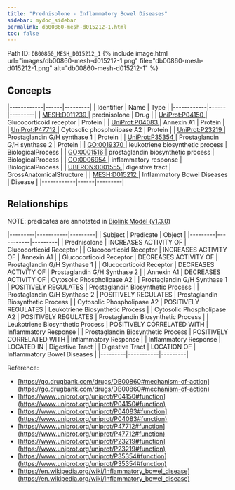 ```yaml
---
title: "Prednisolone - Inflammatory Bowel Diseases"
sidebar: mydoc_sidebar
permalink: db00860-mesh-d015212-1.html
toc: false 
---
```



Path ID: `DB00860_MESH_D015212_1`
{% include image.html url="images/db00860-mesh-d015212-1.png" file="db00860-mesh-d015212-1.png" alt="db00860-mesh-d015212-1" %}

## Concepts

|------------|------|---------|
| Identifier | Name | Type    |
|------------|------|---------|
| <a href="https://identifiers.org/MESH:D011239">MESH:D011239 </a> | prednisolone | Drug |
| <a href="https://identifiers.org/UniProt:P04150">UniProt:P04150 </a> | Glucocorticoid receptor | Protein |
| <a href="https://identifiers.org/UniProt:P04083">UniProt:P04083 </a> | Annexin A1 | Protein |
| <a href="https://identifiers.org/UniProt:P47712">UniProt:P47712 </a> | Cytosolic phospholipase A2 | Protein |
| <a href="https://identifiers.org/UniProt:P23219">UniProt:P23219 </a> | Prostaglandin G/H synthase 1 | Protein |
| <a href="https://identifiers.org/UniProt:P35354">UniProt:P35354 </a> | Prostaglandin G/H synthase 2 | Protein |
| <a href="https://identifiers.org/GO:0019370">GO:0019370 </a> | leukotriene biosynthetic process | BiologicalProcess |
| <a href="https://identifiers.org/GO:0001516">GO:0001516 </a> | prostaglandin biosynthetic process | BiologicalProcess |
| <a href="https://identifiers.org/GO:0006954">GO:0006954 </a> | inflammatory response | BiologicalProcess |
| <a href="https://identifiers.org/UBERON:0001555">UBERON:0001555 </a> | digestive tract | GrossAnatomicalStructure |
| <a href="https://identifiers.org/MESH:D015212">MESH:D015212 </a> | Inflammatory Bowel Diseases | Disease |
|------------|------|---------|

## Relationships


NOTE: predicates are annotated in <a href="https://github.com/biolink/biolink-model/releases/tag/v1.3.0">Biolink Model (v1.3.0)</a>

|---------|-----------|---------|
| Subject | Predicate | Object  |
|---------|-----------|---------|
| Prednisolone | INCREASES ACTIVITY OF | Glucocorticoid Receptor |
| Glucocorticoid Receptor | INCREASES ACTIVITY OF | Annexin A1 |
| Glucocorticoid Receptor | DECREASES ACTIVITY OF | Prostaglandin G/H Synthase 1 |
| Glucocorticoid Receptor | DECREASES ACTIVITY OF | Prostaglandin G/H Synthase 2 |
| Annexin A1 | DECREASES ACTIVITY OF | Cytosolic Phospholipase A2 |
| Prostaglandin G/H Synthase 1 | POSITIVELY REGULATES | Prostaglandin Biosynthetic Process |
| Prostaglandin G/H Synthase 2 | POSITIVELY REGULATES | Prostaglandin Biosynthetic Process |
| Cytosolic Phospholipase A2 | POSITIVELY REGULATES | Leukotriene Biosynthetic Process |
| Cytosolic Phospholipase A2 | POSITIVELY REGULATES | Prostaglandin Biosynthetic Process |
| Leukotriene Biosynthetic Process | POSITIVELY CORRELATED WITH | Inflammatory Response |
| Prostaglandin Biosynthetic Process | POSITIVELY CORRELATED WITH | Inflammatory Response |
| Inflammatory Response | LOCATED IN | Digestive Tract |
| Digestive Tract | LOCATION OF | Inflammatory Bowel Diseases |
|---------|-----------|---------|

Reference: 
  - [https://go.drugbank.com/drugs/DB00860#mechanism-of-action](https://go.drugbank.com/drugs/DB00860#mechanism-of-action)
  - [https://www.uniprot.org/uniprot/P04150#function](https://www.uniprot.org/uniprot/P04150#function)
  - [https://www.uniprot.org/uniprot/P04083#function](https://www.uniprot.org/uniprot/P04083#function)
  - [https://www.uniprot.org/uniprot/P47712#function](https://www.uniprot.org/uniprot/P47712#function)
  - [https://www.uniprot.org/uniprot/P23219#function](https://www.uniprot.org/uniprot/P23219#function)
  - [https://www.uniprot.org/uniprot/P35354#function](https://www.uniprot.org/uniprot/P35354#function)
  - [https://en.wikipedia.org/wiki/Inflammatory_bowel_disease](https://en.wikipedia.org/wiki/Inflammatory_bowel_disease)
